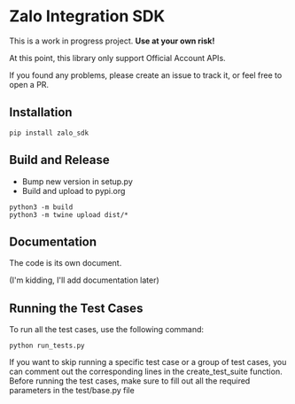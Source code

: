 # Zalo Integration SDK

This is a work in progress project. **Use at your own risk!**

At this point, this library only support Official Account APIs.

If you found any problems, please create an issue to track it, or feel free to open a PR.

## Installation

`pip install zalo_sdk`

## Build and Release

- Bump new version in setup.py
- Build and upload to pypi.org
```
python3 -m build
python3 -m twine upload dist/*
```

## Documentation

The code is its own document.

(I'm kidding, I'll add documentation later)

## Running the Test Cases
To run all the test cases, use the following command:
```
python run_tests.py
```
If you want to skip running a specific test case or a group of test cases, you can comment out the corresponding lines in the create_test_suite function.
Before running the test cases, make sure to fill out all the required parameters in the test/base.py file
